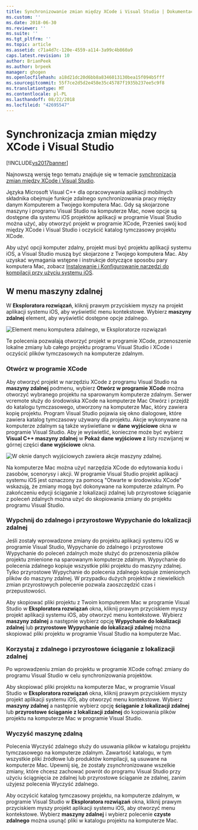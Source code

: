 ```yaml
---
title: Synchronizowanie zmian między XCode i Visual Studio | Dokumentacja firmy Microsoft
ms.custom: ''
ms.date: 2018-06-30
ms.reviewer: ''
ms.suite: ''
ms.tgt_pltfrm: ''
ms.topic: article
ms.assetid: c71a4d7c-120e-4559-a114-3a99c4b860a9
caps.latest.revision: 10
author: BrianPeek
ms.author: brpeek
manager: ghogen
ms.openlocfilehash: a18d21dc20d6bb8a8346013130bea15f094b5fff
ms.sourcegitcommit: 55f7ce2d5d2e458e35c45787f1935b237ee5c9f8
ms.translationtype: MT
ms.contentlocale: pl-PL
ms.lasthandoff: 08/22/2018
ms.locfileid: "42695547"
---
```

# <a name="sync-changes-between-xcode-and-visual-studio"></a>Synchronizacja zmian między XCode i Visual Studio
[!INCLUDE[vs2017banner](../includes/vs2017banner.md)]

Najnowszą wersję tego tematu znajduje się w temacie [synchronizacja zmian między XCode i Visual Studio](https://docs.microsoft.com/visualstudio/cross-platform/sync-changes-between-xcode-and-visual-studio).  
  
  
Języka Microsoft Visual C++ dla opracowywania aplikacji mobilnych składnika obejmuje funkcje zdalnego synchronizowania pracy między danym Komputerem a Twojego komputera Mac. Gdy są skojarzone maszyny i programu Visual Studio na komputerze Mac, nowe opcje są dostępne dla systemu iOS projektów aplikacji w programie Visual Studio można użyć, aby otworzyć projekt w programie XCode, Przenieś swój kod między XCode i Visual Studio i oczyścić katalog tymczasowy projektu XCode.  
  
 Aby użyć opcji komputer zdalny, projekt musi być projektu aplikacji systemu iOS, a Visual Studio muszą być skojarzone z Twojego komputera Mac. Aby uzyskać wymagania wstępne i instrukcje dotyczące sposobu pary komputera Mac, zobacz [Instalowanie i Konfigurowanie narzędzi do kompilacji przy użyciu systemu iOS](../cross-platform/install-and-configure-tools-to-build-using-ios.md).  
  
## <a name="the-remote-machine-menu"></a>W menu maszyny zdalnej  
 W **Eksploratora rozwiązań**, kliknij prawym przyciskiem myszy na projekt aplikacji systemu iOS, aby wyświetlić menu kontekstowe. Wybierz **maszyny zdalnej** element, aby wyświetlić dostępne opcje zdalnego.  
  
 ![Element menu komputera zdalnego, w Eksploratorze rozwiązań](../cross-platform/media/cppmdd-u2-remotemachine-menu.jpg "CPPMDD_U2_RemoteMachine_Menu")  
  
 Te polecenia pozwalają otworzyć projekt w programie XCode, przenoszenie lokalne zmiany lub całego projektu programu Visual Studio i XCode i oczyścić plików tymczasowych na komputerze zdalnym.  
  
### <a name="open-in-xcode"></a>Otwórz w programie XCode  
 Aby otworzyć projekt w narzędziu XCode z programu Visual Studio na **maszyny zdalnej** podmenu, wybierz **Otwórz w programie XCode** można otworzyć wybranego projektu na sparowanym komputerze zdalnym. Serwer vcremote służy do środowiska XCode na komputerze Mac Otwórz i przejdź do katalogu tymczasowego, utworzony na komputerze Mac, który zawiera kopię projektu. Program Visual Studio pojawia się okno dialogowe, które zawiera katalog tymczasowy używany dla projektu. Akcje wykonywane na komputerze zdalnym są także wyświetlane w **dane wyjściowe** okna w programie Visual Studio. Aby je wyświetlić, konieczne może być wybierz **Visual C++ maszyny zdalnej** w **Pokaż dane wyjściowe z** listy rozwijanej w górnej części **dane wyjściowe** okna.  
  
 ![W oknie danych wyjściowych zawiera akcje maszyny zdalnej. ](../cross-platform/media/cppmdd-u2-remotemachine-output.png "CPPMDD_U2_RemoteMachine_Output")  
  
 Na komputerze Mac można użyć narzędzia XCode do edytowania kodu i zasobów, scenorysy i akcji. W programie Visual Studio projekt aplikacji systemu iOS jest oznaczony za pomocą "Otwarte w środowisku XCode" wskazują, że zmiany mogą być dokonywane na komputerze zdalnym. Po zakończeniu edycji ściąganie z lokalizacji zdalnej lub przyrostowe ściąganie z poleceń zdalnych można użyć do skopiowania zmiany do projektu programu Visual Studio.  
  
### <a name="push-to-remote-and-incremental-push-to-remote"></a>Wypchnij do zdalnego i przyrostowe Wypychanie do lokalizacji zdalnej  
 Jeśli zostały wprowadzone zmiany do projektu aplikacji systemu iOS w programie Visual Studio, Wypychanie do zdalnego i przyrostowe Wypychanie do poleceń zdalnych może służyć do przenoszenia plików projektu zmienione na sparowanym komputerze zdalnym. Wypychanie do polecenia zdalnego kopiuje wszystkie pliki projektu do maszyny zdalnej. Tylko przyrostowe Wypychanie do polecenia zdalnego kopiuje zmienionych plików do maszyny zdalnej. W przypadku dużych projektów z niewielkich zmian przyrostowych polecenie pozwala zaoszczędzić czas i przepustowości.  
  
 Aby skopiować pliki projektu z Twoim komputerem Mac w programie Visual Studio w **Eksploratora rozwiązań** okna, kliknij prawym przyciskiem myszy projekt aplikacji systemu iOS, aby otworzyć menu kontekstowe. Wybierz **maszyny zdalnej** a następnie wybierz opcję **Wypychanie do lokalizacji zdalnej** lub **przyrostowe Wypychanie do lokalizacji zdalnej** można skopiować pliki projektu w programie Visual Studio na komputerze Mac.  
  
### <a name="pull-from-remote-and-incremental-pull-from-remote"></a>Korzystaj z zdalnego i przyrostowe ściąganie z lokalizacji zdalnej  
 Po wprowadzeniu zmian do projektu w programie XCode cofnąć zmiany do programu Visual Studio w celu synchronizowania projektów.  
  
 Aby skopiować pliki projektu na komputerze Mac, w programie Visual Studio w **Eksploratora rozwiązań** okna, kliknij prawym przyciskiem myszy projekt aplikacji systemu iOS, aby otworzyć menu kontekstowe. Wybierz **maszyny zdalnej** a następnie wybierz opcję **ściąganie z lokalizacji zdalnej** lub **przyrostowe ściąganie z lokalizacji zdalnej** do kopiowania plików projektu na komputerze Mac w programie Visual Studio.  
  
### <a name="clean-remote"></a>Wyczyść maszynę zdalną  
 Polecenia Wyczyść zdalnego służy do usuwania plików w katalogu projektu tymczasowego na komputerze zdalnym. Zawartość katalogu, w tym wszystkie pliki źródłowe lub produktów kompilacji, są usuwane na komputerze Mac. Upewnij się, że zostały zsynchronizowane wszelkie zmiany, które chcesz zachować powrót do programu Visual Studio przy użyciu ściągnięcia ze zdalnej lub przyrostowe ściąganie ze zdalnej, zanim użyjesz polecenia Wyczyść zdalnego.  
  
 Aby oczyścić katalog tymczasowy projektu, na komputerze zdalnym, w programie Visual Studio w **Eksploratora rozwiązań** okna, kliknij prawym przyciskiem myszy projekt aplikacji systemu iOS, aby otworzyć menu kontekstowe. Wybierz **maszyny zdalnej** i wybierz polecenie **czyste zdalnego** można usunąć pliki w katalogu projektu na komputerze Mac.

